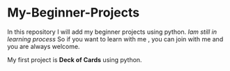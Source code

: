 # My-Beginner-Projects

In this repository I will add my beginner projects using python.
*Iam still in learning process*
So if you want to learn with me , you can join with me and you are always welcome.

My first project is **Deck of Cards** using python.
